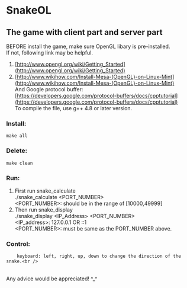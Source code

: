 SnakeOL
=======

The game with client part and server part
-----------------------------------------

BEFORE install the game, make sure OpenGL libary is pre-installed.<br />
If not, following link may be helpful.<br />
1. [http://www.opengl.org/wiki/Getting_Started](http://www.opengl.org/wiki/Getting_Started)<br />
2. [http://www.wikihow.com/Install-Mesa-(OpenGL)-on-Linux-Mint](http://www.wikihow.com/Install-Mesa-(OpenGL)-on-Linux-Mint)<br />
And Google protocol buffer:<br />
[https://developers.google.com/protocol-buffers/docs/cpptutorial](https://developers.google.com/protocol-buffers/docs/cpptutorial)<br />
To compile the file, use g++ 4.8 or later version.<br />

### Install:<br />
    make all
### Delete:<br />
    make clean
### Run:<br />
1. First run snake_calculate<br />
    ./snake_calculate \<PORT_NUMBER\> <br />
\<PORT_NUMBER\>: should be in the range of [10000,49999]<br />
2. Then run snake_display<br />
    ./snake_display \<IP_Address\> <PORT_NUMBER><br />
\<IP_address\>: 127.0.0.1 OR ::1<br />
\<PORT_NUMBER\>: must be same as the PORT_NUMBER above.<br />
### Control:<br />
        keyboard: left, right, up, down to change the direction of the snake.<br />
<br />
Any advice would be appreciated! ^_^<br />
